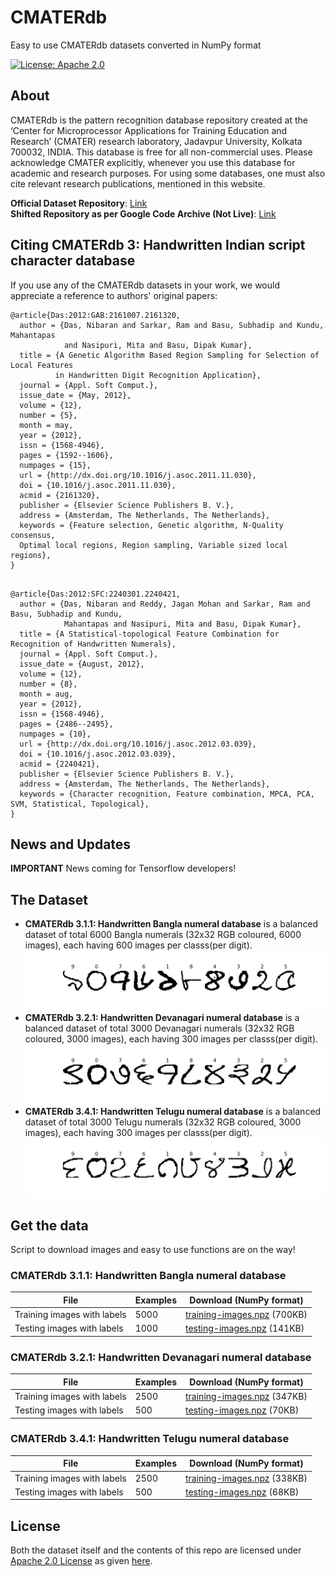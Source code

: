 # CMATERdb
Easy to use CMATERdb datasets converted in NumPy format

[![License: Apache 2.0](https://img.shields.io/badge/license-Apache--2.0-blue.svg)](http://www.apache.org/licenses/LICENSE-2.0)

## About
CMATERdb is the pattern recognition database repository created at the ‘Center for Microprocessor Applications for Training Education and Research’ (CMATER) research laboratory, Jadavpur University, Kolkata 700032, INDIA. This database is free for all non-commercial uses. Please acknowledge CMATER explicitly, whenever you use this database for academic and research purposes. For using some databases, one must also cite relevant research publications, mentioned in this website.

**Official Dataset Repository**: [Link](https://code.google.com/archive/p/cmaterdb/)  
**Shifted Repository as per Google Code Archive (Not Live)**: [Link](http://www.cmaterju.org/cmaterdb.htm)

## Citing CMATERdb 3: Handwritten Indian script character database

If you use any of the CMATERdb datasets in your work, we would appreciate a reference to authors' original papers:
```
@article{Das:2012:GAB:2161007.2161320,
  author = {Das, Nibaran and Sarkar, Ram and Basu, Subhadip and Kundu, Mahantapas 
            and Nasipuri, Mita and Basu, Dipak Kumar},
  title = {A Genetic Algorithm Based Region Sampling for Selection of Local Features 
          in Handwritten Digit Recognition Application},
  journal = {Appl. Soft Comput.},
  issue_date = {May, 2012},
  volume = {12},
  number = {5},
  month = may,
  year = {2012},
  issn = {1568-4946},
  pages = {1592--1606},
  numpages = {15},
  url = {http://dx.doi.org/10.1016/j.asoc.2011.11.030},
  doi = {10.1016/j.asoc.2011.11.030},
  acmid = {2161320},
  publisher = {Elsevier Science Publishers B. V.},
  address = {Amsterdam, The Netherlands, The Netherlands},
  keywords = {Feature selection, Genetic algorithm, N-Quality consensus, 
  Optimal local regions, Region sampling, Variable sized local regions},
}
```
```

@article{Das:2012:SFC:2240301.2240421,
  author = {Das, Nibaran and Reddy, Jagan Mohan and Sarkar, Ram and Basu, Subhadip and Kundu, 
            Mahantapas and Nasipuri, Mita and Basu, Dipak Kumar},
  title = {A Statistical-topological Feature Combination for Recognition of Handwritten Numerals},
  journal = {Appl. Soft Comput.},
  issue_date = {August, 2012},
  volume = {12},
  number = {8},
  month = aug,
  year = {2012},
  issn = {1568-4946},
  pages = {2486--2495},
  numpages = {10},
  url = {http://dx.doi.org/10.1016/j.asoc.2012.03.039},
  doi = {10.1016/j.asoc.2012.03.039},
  acmid = {2240421},
  publisher = {Elsevier Science Publishers B. V.},
  address = {Amsterdam, The Netherlands, The Netherlands},
  keywords = {Character recognition, Feature combination, MPCA, PCA, SVM, Statistical, Topological},
}
```

## News and Updates

**IMPORTANT** 
News coming for Tensorflow developers!

## The Dataset
- **CMATERdb 3.1.1: Handwritten Bangla numeral database** is a balanced dataset of total 6000 Bangla numerals (32x32 RGB coloured, 6000 images), each having 600 images per classs(per digit).
![Bangla Numerals](images/bangla.png)
- **CMATERdb 3.2.1: Handwritten Devanagari numeral database** is a balanced dataset of total 3000 Devanagari numerals (32x32 RGB coloured, 3000 images), each having 300 images per classs(per digit).
![Devanagari Numerals](images/devanagari.png)
- **CMATERdb 3.4.1: Handwritten Telugu numeral database** is a balanced dataset of total 3000 Telugu numerals (32x32 RGB coloured, 3000 images), each having 300 images per classs(per digit).
![Telugu Numerals](images/telugu.png)

## Get the data
Script to download images and easy to use functions are on the way!

### CMATERdb 3.1.1: Handwritten Bangla numeral database
| File                        | Examples |  Download (NumPy format)        |
|-----------------------------|----------|---------------------------------|
| Training images with labels | 5000     | [training-images.npz](https://github.com/prabhuomkar/CMATERdb/raw/master/datasets/bangla-numerals/training-images.npz) (700KB) |
| Testing images with labels  | 1000     | [testing-images.npz](https://github.com/prabhuomkar/CMATERdb/raw/master/datasets/bangla-numerals/testing-images.npz) (141KB)  |

### CMATERdb 3.2.1: Handwritten Devanagari numeral database
| File                        | Examples |  Download (NumPy format)        |
|-----------------------------|----------|---------------------------------|
| Training images with labels | 2500     | [training-images.npz](https://github.com/prabhuomkar/CMATERdb/raw/master/datasets/devanagari-numerals/training-images.npz) (347KB) |
| Testing images with labels  | 500      | [testing-images.npz](https://github.com/prabhuomkar/CMATERdb/raw/master/datasets/devanagari-numerals/testing-images.npz) (70KB)   |

### CMATERdb 3.4.1: Handwritten Telugu numeral database
| File                        | Examples |  Download (NumPy format)        |
|-----------------------------|----------|---------------------------------|
| Training images with labels | 2500     | [training-images.npz](https://github.com/prabhuomkar/CMATERdb/raw/master/datasets/telugu-numerals/training-images.npz) (338KB) |
| Testing images with labels  | 500      | [testing-images.npz](https://github.com/prabhuomkar/CMATERdb/raw/master/datasets/telugu-numerals/testing-images.npz) (68KB)   |

## License
Both the dataset itself and the contents of this repo are licensed under [Apache 2.0 License](LICENSE.md) as given [here](https://code.google.com/archive/p/cmaterdb/).
